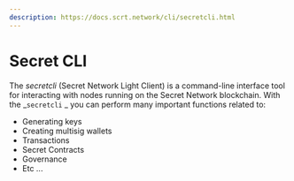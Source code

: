 ```yaml
---
description: https://docs.scrt.network/cli/secretcli.html
---
```


# Secret CLI

The _secretcli_ (Secret Network Light Client) is a command-line interface tool for interacting with nodes running on the Secret Network blockchain. With the _`secretcli` _ you can perform many important functions related to:&#x20;

* Generating keys&#x20;
* Creating multisig wallets&#x20;
* Transactions&#x20;
* Secret Contracts
* Governance&#x20;
* Etc ...&#x20;

